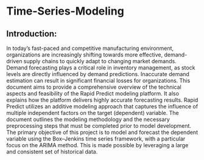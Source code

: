 # Time-Series-Modeling
## Introduction:
In today’s fast-paced and competitive manufacturing environment, organizations are increasingly shifting towards more effective, demand-driven supply chains to quickly adapt to changing market demands.
Demand forecasting plays a critical role in inventory management, as stock levels are directly influenced by demand predictions. Inaccurate demand estimation can result in significant financial losses for organizations.
This document aims to provide a comprehensive overview of the technical aspects and feasibility of the Rapid Predict modeling platform. It also explains how the platform delivers highly accurate forecasting results. Rapid Predict utilizes an additive modeling approach that captures the influence of multiple independent factors on the target (dependent) variable.
The document outlines the modeling methodology and the necessary preprocessing steps that must be completed prior to model development. The primary objective of this project is to model and forecast the dependent variable using the Box–Jenkins time series framework, with a particular focus on the ARIMA method. This is made possible by leveraging a large and consistent set of historical data.


